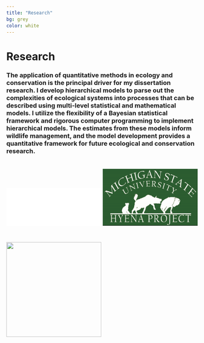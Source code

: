 ```yaml
---
title: "Research"
bg: grey
color: white
---
```

# Research
### The application of quantitative methods in ecology and conservation is the principal driver for my dissertation research. I develop hierarchical models to parse out the complexities of ecological systems into processes that can be described using multi-level statistical and mathematical models. I utilize the flexibility of a Bayesian statistical framework and rigorous computer programming to implement hierarchical models. The estimates from these models inform wildlife management, and the model development provides a quantitative framework for future ecological and conservation research.


<left><img src="img/ZQEL-Horiz white.png" style="width:250px; height:100px; margin-top:20px; margin-bottom:20px;">
<img src="img/HLab.png" style="width:250px; height:150px; margin-top:20px; margin-bottom:20px;">
<img src="img/EEBB.png" style="width:250px; height:250px; margin-top:20px; margin-bottom:20px;"></left>
